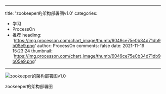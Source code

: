
---
title: 'zookeeper的架构部署图v1.0'
categories: 
 - 学习
 - ProcessOn
 - 推荐
headimg: 'https://img.processon.com/chart_image/thumb/6049ce75e0b34d71db9b05e9.png'
author: ProcessOn
comments: false
date: 2021-11-19 15:23:24
thumbnail: 'https://img.processon.com/chart_image/thumb/6049ce75e0b34d71db9b05e9.png'
---

<div>   
<img class="thumb" alt="zookeeper的架构部署图v1.0" src="https://img.processon.com/chart_image/thumb/6049ce75e0b34d71db9b05e9.png" referrerpolicy="no-referrer">
<p>zookeeper的架构部署图</p>  
</div>
            